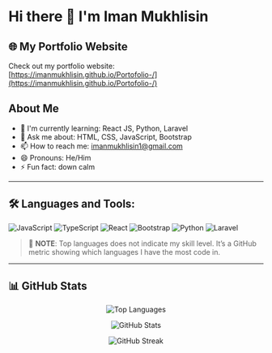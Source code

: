 # Hi there 👋 I'm Iman Mukhlisin

## 🌐 My Portfolio Website  
Check out my portfolio website: [https://imanmukhlisin.github.io/Portofolio-/](https://imanmukhlisin.github.io/Portofolio-/)

## About Me
- 🌱 I'm currently learning: React JS, Python, Laravel  
- 💬 Ask me about: HTML, CSS, JavaScript, Bootstrap  
- 📫 How to reach me: imanmukhlisin1@gmail.com  
- 😄 Pronouns: He/Him  
- ⚡ Fun fact: down calm  

---

## 🛠️ Languages and Tools:
<p>
  <img src="https://img.shields.io/badge/JavaScript-F7DF1E?logo=javascript&logoColor=black" alt="JavaScript" />
  <img src="https://img.shields.io/badge/TypeScript-007ACC?logo=typescript&logoColor=white" alt="TypeScript" />
  <img src="https://img.shields.io/badge/React-20232A?logo=react&logoColor=61DAFB" alt="React" />
  <img src="https://img.shields.io/badge/Bootstrap-563D7C?logo=bootstrap&logoColor=white" alt="Bootstrap" />
  <img src="https://img.shields.io/badge/Python-3776AB?logo=python&logoColor=white" alt="Python" />
  <img src="https://img.shields.io/badge/Laravel-FF2D20?logo=laravel&logoColor=white" alt="Laravel" />
</p>

> 📝 **NOTE**: Top languages does not indicate my skill level. It’s a GitHub metric showing which languages I have the most code in.

---

## 📊 GitHub Stats

<p align="center">
  <img src="https://github-readme-stats.vercel.app/api/top-langs/?username=imanmukhlisin&layout=compact&langs_count=6&theme=radical" alt="Top Languages" />
</p>

<p align="center">
  <img src="https://github-readme-stats.vercel.app/api?username=imanmukhlisin&show_icons=true&theme=radical&include_all_commits=true&count_private=true" alt="GitHub Stats" />
</p>

<p align="center">
  <img src="https://github-readme-streak-stats.herokuapp.com?user=imanmukhlisin&theme=radical&hide_border=true" alt="GitHub Streak" />
</p>




